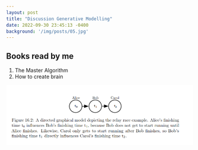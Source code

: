 ```yaml
---
layout: post
title: "Discussion Generative Modelling"
date: 2022-09-30 23:45:13 -0400
background: '/img/posts/05.jpg'
---
```



## Books read by me
1. The Master Algorithm
2. How to create brain










<img src="/img/directed-model-exp.png" alt="Directed-model-example">





